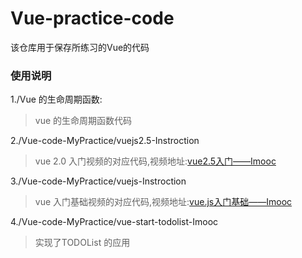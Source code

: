 # Vue-practice-code
该仓库用于保存所练习的Vue的代码


### 使用说明
1./Vue 的生命周期函数:

> vue 的生命周期函数代码

2./Vue-code-MyPractice/vuejs2.5-Instroction

> vue 2.0 入门视频的对应代码,视频地址:[vue2.5入门——Imooc](https://www.imooc.com/learn/980)

3./Vue-code-MyPractice/vuejs-Instroction

> vue 入门基础视频的对应代码,视频地址:[vue.js入门基础——Imooc](https://www.imooc.com/learn/694)

4./Vue-code-MyPractice/vue-start-todolist-Imooc

> 实现了TODOList 的应用
